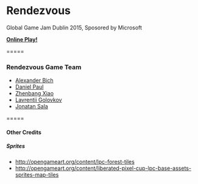 # Rendezvous
Global Game Jam Dublin 2015, Sposored by Microsoft

[**Online Play!**](http://rendezvousgame.github.io/)  

=====

### Rendezvous Game Team
- [Alexander Bich](https://github.com/quyse)
- [Daniel Paul](https://github.com/danielpaul)
- [Zhenbang Xiao](https://github.com/starkshaw)
- [Lavrentii Golovkov](https://github.com/lavr-delta)
- [Jonatan Sala](https://github.com/IonatanSala)


=====

#### Other Credits

##### Sprites
- http://opengameart.org/content/lpc-forest-tiles
- http://opengameart.org/content/liberated-pixel-cup-lpc-base-assets-sprites-map-tiles
